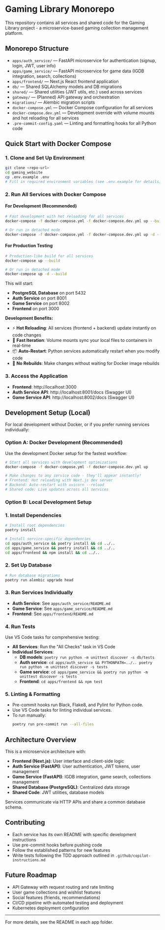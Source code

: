 # Gaming Library Monorepo

This repository contains all services and shared code for the Gaming Library project - a microservice-based gaming collection management platform.

## Monorepo Structure

- `apps/auth_service/` — FastAPI microservice for authentication (signup, login, JWT, user info)
- `apps/game_service/` — FastAPI microservice for game data (IGDB integration, search, collections)
- `apps/frontend/` — Next.js React frontend application
- `db/` — Shared SQLAlchemy models and DB migrations
- `shared/` — Shared utilities (JWT utils, etc.) used across services
- `gateway/` — (Planned) API gateway and orchestration
- `migrations/` — Alembic migration scripts
- `docker-compose.yml` — Docker Compose configuration for all services
- `docker-compose.dev.yml` — Development override with volume mounts and hot reloading for all services
- `.pre-commit-config.yaml` — Linting and formatting hooks for all Python code

## Quick Start with Docker Compose

### 1. Clone and Set Up Environment

```sh
git clone <repo-url>
cd gaming_website
cp .env.example .env
# Fill in required environment variables (see .env.example for details)
```

### 2. Run All Services with Docker Compose

#### For Development (Recommended)

```sh
# Fast development with hot reloading for all services
docker-compose -f docker-compose.yml -f docker-compose.dev.yml up --build

# Or run in detached mode
docker-compose -f docker-compose.yml -f docker-compose.dev.yml up -d --build
```

#### For Production Testing

```sh
# Production-like build for all services
docker-compose up --build

# Or run in detached mode
docker-compose up -d --build
```

This will start:

- **PostgreSQL Database** on port 5432
- **Auth Service** on port 8001
- **Game Service** on port 8002
- **Frontend** on port 3000

**Development Benefits:**

- ⚡ **Hot Reloading**: All services (frontend + backend) update instantly on code changes
- 🔄 **Fast Iteration**: Volume mounts sync your local files to containers in real-time
- 📦 **Auto-Restart**: Python services automatically restart when you modify code
- 🚀 **No Rebuilds**: Make changes without waiting for Docker image rebuilds

### 3. Access the Application

- **Frontend**: http://localhost:3000
- **Auth Service API**: http://localhost:8001/docs (Swagger UI)
- **Game Service API**: http://localhost:8002/docs (Swagger UI)

## Development Setup (Local)

For local development without Docker, or if you prefer running services individually:

### Option A: Docker Development (Recommended)

Use the development Docker setup for the fastest workflow:

```sh
# Start all services with development optimizations
docker-compose -f docker-compose.yml -f docker-compose.dev.yml up

# Make changes to any service code - they'll appear instantly!
# Frontend: Hot reloading with Next.js dev server
# Backend: Auto-restart with uvicorn --reload
# Shared code: Live updates across all services
```

### Option B: Local Development Setup

### 1. Install Dependencies

```sh
# Install root dependencies
poetry install

# Install service-specific dependencies
cd apps/auth_service && poetry install && cd ../..
cd apps/game_service && poetry install && cd ../..
cd apps/frontend && npm install && cd ../..
```

### 2. Set Up Database

```sh
# Run database migrations
poetry run alembic upgrade head
```

### 3. Run Services Individually

- **Auth Service**: See `apps/auth_service/README.md`
- **Game Service**: See `apps/game_service/README.md`
- **Frontend**: See `apps/frontend/README.md`

### 4. Run Tests

Use VS Code tasks for comprehensive testing:

- **All Services**: Run the "All Checks" task in VS Code
- **Individual Services**:
  - **DB models**: `poetry run python -m unittest discover -s db/tests`
  - **Auth service**: `cd apps/auth_service && PYTHONPATH=../.. poetry run python -m unittest discover -s tests`
  - **Game service**: `cd apps/game_service && poetry run python -m unittest discover -s tests`
  - **Frontend**: `cd apps/frontend && npm test`

### 5. Linting & Formatting

- Pre-commit hooks run Black, Flake8, and Pylint for Python code.
- Use VS Code tasks for linting individual services.
- To run manually:
  ```sh
  poetry run pre-commit run --all-files
  ```

## Architecture Overview

This is a microservice architecture with:

- **Frontend (Next.js)**: User interface and client-side logic
- **Auth Service (FastAPI)**: User authentication, JWT tokens, user management
- **Game Service (FastAPI)**: IGDB integration, game search, collections management
- **Shared Database (PostgreSQL)**: Centralized data storage
- **Shared Code**: JWT utilities, database models

Services communicate via HTTP APIs and share a common database schema.

## Contributing

- Each service has its own README with specific development instructions
- Use pre-commit hooks before pushing code
- Follow the established patterns for new features
- Write tests following the TDD approach outlined in `.github/copilot-instructions.md`

## Future Roadmap

- API Gateway with request routing and rate limiting
- User game collections and wishlist features
- Social features (friends, recommendations)
- CI/CD pipeline with automated testing and deployment
- Kubernetes deployment configuration

---

For more details, see the README in each app folder.
